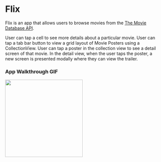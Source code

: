 # Flix

Flix is an app that allows users to browse movies from the [The Movie Database API](http://docs.themoviedb.apiary.io/#).

User can tap a cell to see more details about a particular movie.
User can tap a tab bar button to view a grid layout of Movie Posters using a CollectionView.
User can tap a poster in the collection view to see a detail screen of that movie.
In the detail view, when the user taps the poster, a new screen is presented modally where they can view the trailer.

### App Walkthrough GIF

<img src="http://g.recordit.co/EJlkeywvFL.gif" width=250><br>
